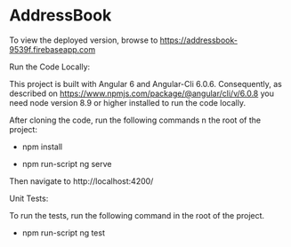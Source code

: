 # AddressBook

To view the deployed version, browse to https://addressbook-9539f.firebaseapp.com

Run the Code Locally:

This project is built with Angular 6 and Angular-Cli 6.0.6. Consequently, as described on https://www.npmjs.com/package/@angular/cli/v/6.0.8 you need node version 8.9 or higher installed to run the code locally.

After cloning the code, run the following commands n the root of the project:

- npm install

- npm run-script ng serve

Then navigate to http://localhost:4200/

Unit Tests:

To run the tests, run the following command in the root of the project.

- npm run-script ng test

